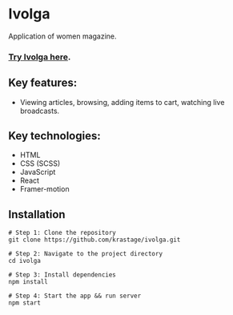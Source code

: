 # Ivolga

Application of women magazine.

### [Try Ivolga here](https://ivolga.vercel.app/home).

## Key features:

- Viewing articles, browsing, adding items to cart, watching live broadcasts.

## Key technologies:

- HTML
- CSS (SCSS)
- JavaScript
- React
- Framer-motion

## Installation

```
# Step 1: Clone the repository
git clone https://github.com/krastage/ivolga.git

# Step 2: Navigate to the project directory
cd ivolga

# Step 3: Install dependencies
npm install

# Step 4: Start the app && run server
npm start
```
